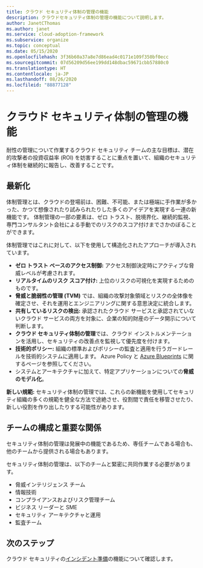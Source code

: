 ```yaml
---
title: クラウド セキュリティ体制の管理の機能
description: クラウドセキュリティ体制の管理の機能について説明します。
author: JanetCThomas
ms.author: janet
ms.service: cloud-adoption-framework
ms.subservice: organize
ms.topic: conceptual
ms.date: 05/15/2020
ms.openlocfilehash: 3f36b60a37a8e7d86ead4c0171e109f350bf0ecc
ms.sourcegitcommit: 07d56209d56ee199dd148dbac59671cbb57880c0
ms.translationtype: HT
ms.contentlocale: ja-JP
ms.lasthandoff: 08/26/2020
ms.locfileid: "88877128"
---
```

<!--docsTest:casing TVM -->

# <a name="function-of-cloud-security-posture-management"></a>クラウド セキュリティ体制の管理の機能

耐性の管理について作業するクラウド セキュリティ チームの主な目標は、潜在的攻撃者の投資収益率 (ROI) を妨害することに重点を置いて、組織のセキュリティ体制を継続的に報告し、改善することです。

## <a name="modernization"></a>最新化

体制管理とは、クラウドの登場前は、困難、不可能、または極端に手作業が多かった、かつて想像されたり試みられたりした多くのアイデアを実現する一連の新機能です。 体制管理の一部の要素は、ゼロ トラスト、脱境界化、継続的監視、専門コンサルタント会社による手動でのリスクのスコア付けまでさかのぼることができます。

体制管理ではこれに対して、以下を使用して構造化されたアプローチが導入されています。

- **ゼロ トラスト ベースのアクセス制御:** アクセス制御決定時にアクティブな脅威レベルが考慮されます。
- **リアルタイムのリスク スコア付け:** 上位のリスクの可視化を実現するためのものです。
- **脅威と脆弱性の管理 (TVM)** では、組織の攻撃対象領域とリスクの全体像を確定させ、それを運用とエンジニアリングに関する意思決定に統合します。
- **共有しているリスクの検出:** 承認されたクラウド サービスと承認されていないクラウド サービスの両方を対象に、企業の知的財産のデータ開示について判断します。
- **クラウド セキュリティ体制の管理**では、クラウド インストルメンテーションを活用し、セキュリティの改善点を監視して優先度を付けます。
- **技術的ポリシー:** 組織の標準およびポリシーの監査と適用を行うガードレールを技術的システムに適用します。 Azure Policy と [Azure Blueprints](/azure/governance/blueprints/overview) に関するページを参照してください。
- システムとアーキテクチャに加えて、特定アプリケーションについての**脅威のモデル化**。

**新しい規範:** セキュリティ体制の管理では、これらの新機能を使用してセキュリティ組織の多くの規範を健全な方法で途絶させ、役割間で責任を移管させたり、新しい役割を作り出したりする可能性があります。

## <a name="team-composition-and-key-relationships"></a>チームの構成と重要な関係

セキュリティ体制の管理は発展中の機能であるため、専任チームである場合も、他のチームから提供される場合もあります。

セキュリティ体制の管理は、以下のチームと緊密に共同作業する必要があります。

- 脅威インテリジェンス チーム
- 情報技術
- コンプライアンスおよびリスク管理チーム
- ビジネス リーダーと SME
- セキュリティ アーキテクチャと運用
- 監査チーム

## <a name="next-steps"></a>次のステップ

クラウド セキュリティの[インシデント準備](./cloud-security-incident-preparation.md)の機能について確認します。
